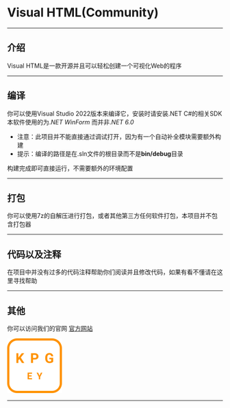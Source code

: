 # Visual HTML(Community)

--------

## 介绍
Visual HTML是一款开源并且可以轻松创建一个可视化Web的程序   

----

## 编译
你可以使用Visual Studio 2022版本来编译它，安装时请安装.NET C#的相关SDK     
本软件使用的为.*NET* *WinForm* 而并非.*NET 6.0*

+ 注意：此项目并不能直接通过调试打开，因为有一个自动补全模块需要额外构建
+ 提示：编译的路径是在.sln文件的根目录而不是**bin/debug**目录

构建完成即可直接运行，不需要额外的环境配置

---

## 打包

你可以使用7z的自解压进行打包，或者其他第三方任何软件打包，本项目并不包含打包器

---

## 代码以及注释

在项目中并没有过多的代码注释帮助你们阅读并且修改代码，如果有看不懂请在这里寻找帮助

---

## 其他

你可以访问我们的官网 [官方网站](https://kpgeystudio.site/ "KPGEY Studio 官方网站")

![这是图片](logo.png)

---